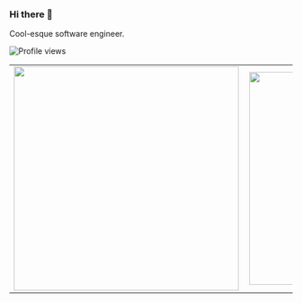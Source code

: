### Hi there 👋

Cool-esque software engineer.

![Profile views](https://gpvc.arturio.dev/kimanihuon)

<center>
  <table>
  <tr>
      <td><img width="400px" align="left" src="https://github-readme-stats.vercel.app/api?username=kimanihuon&count_private=true&show_icons=true&layout=compact" /></td>
      <td><img width="380px" align="left" src="https://github-readme-stats.vercel.app/api/top-langs/?username=kimanihuon&hide=html&layout=compact" /></td>
  </tr>   
</table>
</center>

<!--
**kimanihuon/kimanihuon** is a ✨ _special_ ✨ repository because its `README.md` (this file) appears on your GitHub profile.

Here are some ideas to get you started:

- 🔭 I’m currently working on ...
- 🌱 I’m currently learning ...
- 👯 I’m looking to collaborate on ...
- 🤔 I’m looking for help with ...
- 💬 Ask me about ...
- 📫 How to reach me: ...
- 😄 Pronouns: ...
- ⚡ Fun fact: ...
-->
